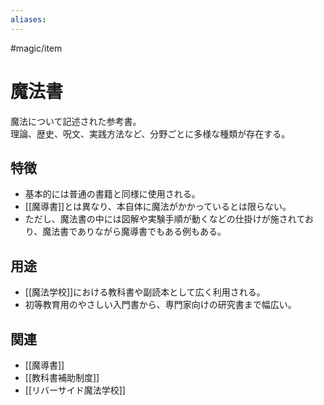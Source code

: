 ```yaml
---
aliases:
---
```

#magic/item 
# 魔法書

魔法について記述された参考書。  
理論、歴史、呪文、実践方法など、分野ごとに多様な種類が存在する。  

## 特徴
- 基本的には普通の書籍と同様に使用される。  
- [[魔導書]]とは異なり、本自体に魔法がかかっているとは限らない。  
- ただし、魔法書の中には図解や実験手順が動くなどの仕掛けが施されており、魔法書でありながら魔導書でもある例もある。  

## 用途
- [[魔法学校]]における教科書や副読本として広く利用される。  
- 初等教育用のやさしい入門書から、専門家向けの研究書まで幅広い。  

## 関連
- [[魔導書]]
- [[教科書補助制度]]
- [[リバーサイド魔法学校]]
